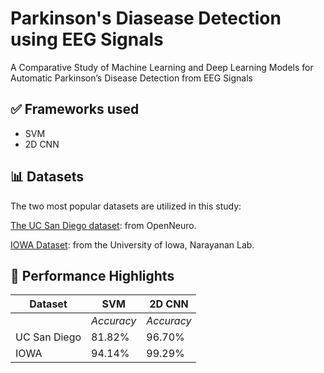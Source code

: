 # Parkinson's Diasease Detection using EEG Signals
A Comparative Study of Machine Learning and Deep Learning Models for Automatic Parkinson’s Disease Detection from EEG Signals

## ✅ Frameworks used
- SVM
- 2D CNN

## 📊 Datasets
The two most popular datasets are utilized in this study:

[The UC San Diego dataset](https://openneuro.org/datasets/ds002778/versions/1.0.4): from OpenNeuro.

[IOWA Dataset](https://www.kaggle.com/datasets/broach/button-tone-sz](https://www.dropbox.com/scl/fi/a5ib07b51iutjrr20dryx/public-folder-Fahim-Anjum.zip?rlkey=ulq1416i7l9fi0ckxooakzzh1&e=1&dl=0)): from the University of Iowa, Narayanan Lab.

## 🚀 Performance Highlights

| Dataset    | SVM | 2D CNN |
| -------- | ------- | ------- |
|          | *Accuracy*        |*Accuracy*|
| UC San Diego  | 81.82%    | 96.70% |
| IOWA | 94.14%     | 99.29% |
